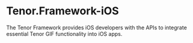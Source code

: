 # Tenor.Framework-iOS
The Tenor Framework provides iOS developers with the APIs to integrate essential Tenor GIF functionality into iOS apps. 
